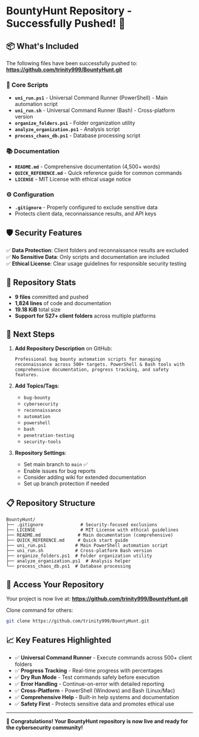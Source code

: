 # BountyHunt Repository - Successfully Pushed! 🚀

## 📦 What's Included

The following files have been successfully pushed to: **https://github.com/trinity999/BountyHunt.git**

### 🔧 Core Scripts
- **`uni_run.ps1`** - Universal Command Runner (PowerShell) - Main automation script
- **`uni_run.sh`** - Universal Command Runner (Bash) - Cross-platform version  
- **`organize_folders.ps1`** - Folder organization utility
- **`analyze_organization.ps1`** - Analysis script
- **`process_chaos_db.ps1`** - Database processing script

### 📚 Documentation
- **`README.md`** - Comprehensive documentation (4,500+ words)
- **`QUICK_REFERENCE.md`** - Quick reference guide for common commands
- **`LICENSE`** - MIT License with ethical usage notice

### ⚙️ Configuration
- **`.gitignore`** - Properly configured to exclude sensitive data
- Protects client data, reconnaissance results, and API keys

## 🛡️ Security Features

✅ **Data Protection**: Client folders and reconnaissance results are excluded  
✅ **No Sensitive Data**: Only scripts and documentation are included  
✅ **Ethical License**: Clear usage guidelines for responsible security testing  

## 🎯 Repository Stats

- **9 files** committed and pushed
- **1,824 lines** of code and documentation
- **19.18 KiB** total size
- **Support for 527+ client folders** across multiple platforms

## 🚀 Next Steps

1. **Add Repository Description** on GitHub:
   ```
   Professional bug bounty automation scripts for managing reconnaissance across 500+ targets. PowerShell & Bash tools with comprehensive documentation, progress tracking, and safety features.
   ```

2. **Add Topics/Tags**:
   - `bug-bounty`
   - `cybersecurity`
   - `reconnaissance`
   - `automation`
   - `powershell`
   - `bash`
   - `penetration-testing`
   - `security-tools`

3. **Repository Settings**:
   - Set main branch to `main` ✅
   - Enable issues for bug reports
   - Consider adding wiki for extended documentation
   - Set up branch protection if needed

## 📋 Repository Structure

```
BountyHunt/
├── .gitignore              # Security-focused exclusions
├── LICENSE                 # MIT License with ethical guidelines
├── README.md              # Main documentation (comprehensive)
├── QUICK_REFERENCE.md     # Quick start guide
├── uni_run.ps1           # Main PowerShell automation script
├── uni_run.sh            # Cross-platform Bash version
├── organize_folders.ps1  # Folder organization utility
├── analyze_organization.ps1  # Analysis helper
└── process_chaos_db.ps1  # Database processing
```

## 🔗 Access Your Repository

Your project is now live at: **https://github.com/trinity999/BountyHunt.git**

Clone command for others:
```bash
git clone https://github.com/trinity999/BountyHunt.git
```

## 📈 Key Features Highlighted

- ✅ **Universal Command Runner** - Execute commands across 500+ client folders
- ✅ **Progress Tracking** - Real-time progress with percentages  
- ✅ **Dry Run Mode** - Test commands safely before execution
- ✅ **Error Handling** - Continue-on-error with detailed reporting
- ✅ **Cross-Platform** - PowerShell (Windows) and Bash (Linux/Mac)
- ✅ **Comprehensive Help** - Built-in help systems and documentation
- ✅ **Safety First** - Protects sensitive data and promotes ethical use

---

**🎉 Congratulations! Your BountyHunt repository is now live and ready for the cybersecurity community!**
